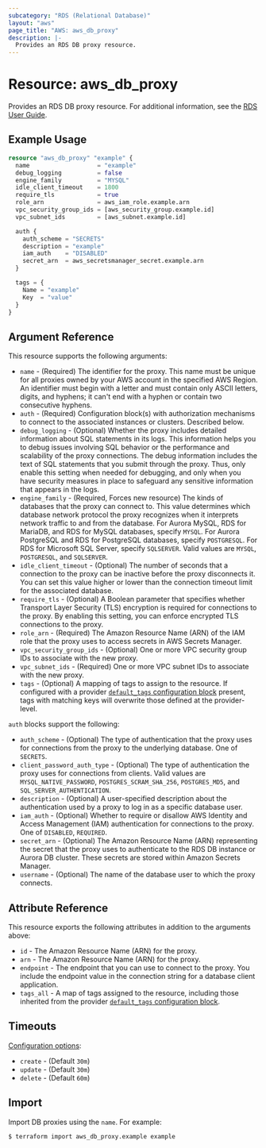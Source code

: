 ```yaml
---
subcategory: "RDS (Relational Database)"
layout: "aws"
page_title: "AWS: aws_db_proxy"
description: |-
  Provides an RDS DB proxy resource.
---
```


# Resource: aws_db_proxy

Provides an RDS DB proxy resource. For additional information, see the [RDS User Guide](https://docs.aws.amazon.com/AmazonRDS/latest/UserGuide/rds-proxy.html).

## Example Usage

```terraform
resource "aws_db_proxy" "example" {
  name                   = "example"
  debug_logging          = false
  engine_family          = "MYSQL"
  idle_client_timeout    = 1800
  require_tls            = true
  role_arn               = aws_iam_role.example.arn
  vpc_security_group_ids = [aws_security_group.example.id]
  vpc_subnet_ids         = [aws_subnet.example.id]

  auth {
    auth_scheme = "SECRETS"
    description = "example"
    iam_auth    = "DISABLED"
    secret_arn  = aws_secretsmanager_secret.example.arn
  }

  tags = {
    Name = "example"
    Key  = "value"
  }
}
```

## Argument Reference

This resource supports the following arguments:

* `name` - (Required) The identifier for the proxy. This name must be unique for all proxies owned by your AWS account in the specified AWS Region. An identifier must begin with a letter and must contain only ASCII letters, digits, and hyphens; it can't end with a hyphen or contain two consecutive hyphens.
* `auth` - (Required) Configuration block(s) with authorization mechanisms to connect to the associated instances or clusters. Described below.
* `debug_logging` - (Optional) Whether the proxy includes detailed information about SQL statements in its logs. This information helps you to debug issues involving SQL behavior or the performance and scalability of the proxy connections. The debug information includes the text of SQL statements that you submit through the proxy. Thus, only enable this setting when needed for debugging, and only when you have security measures in place to safeguard any sensitive information that appears in the logs.
* `engine_family` - (Required, Forces new resource) The kinds of databases that the proxy can connect to. This value determines which database network protocol the proxy recognizes when it interprets network traffic to and from the database. For Aurora MySQL, RDS for MariaDB, and RDS for MySQL databases, specify `MYSQL`. For Aurora PostgreSQL and RDS for PostgreSQL databases, specify `POSTGRESQL`. For RDS for Microsoft SQL Server, specify `SQLSERVER`. Valid values are `MYSQL`, `POSTGRESQL`, and `SQLSERVER`.
* `idle_client_timeout` - (Optional) The number of seconds that a connection to the proxy can be inactive before the proxy disconnects it. You can set this value higher or lower than the connection timeout limit for the associated database.
* `require_tls` - (Optional) A Boolean parameter that specifies whether Transport Layer Security (TLS) encryption is required for connections to the proxy. By enabling this setting, you can enforce encrypted TLS connections to the proxy.
* `role_arn` - (Required) The Amazon Resource Name (ARN) of the IAM role that the proxy uses to access secrets in AWS Secrets Manager.
* `vpc_security_group_ids` - (Optional) One or more VPC security group IDs to associate with the new proxy.
* `vpc_subnet_ids` - (Required) One or more VPC subnet IDs to associate with the new proxy.
* `tags` - (Optional) A mapping of tags to assign to the resource. If configured with a provider [`default_tags` configuration block](https://registry.terraform.io/providers/hashicorp/aws/latest/docs#default_tags-configuration-block) present, tags with matching keys will overwrite those defined at the provider-level.

`auth` blocks support the following:

* `auth_scheme` - (Optional) The type of authentication that the proxy uses for connections from the proxy to the underlying database. One of `SECRETS`.
* `client_password_auth_type` - (Optional) The type of authentication the proxy uses for connections from clients. Valid values are `MYSQL_NATIVE_PASSWORD`, `POSTGRES_SCRAM_SHA_256`, `POSTGRES_MD5`, and `SQL_SERVER_AUTHENTICATION`.
* `description` - (Optional) A user-specified description about the authentication used by a proxy to log in as a specific database user.
* `iam_auth` - (Optional) Whether to require or disallow AWS Identity and Access Management (IAM) authentication for connections to the proxy. One of `DISABLED`, `REQUIRED`.
* `secret_arn` - (Optional) The Amazon Resource Name (ARN) representing the secret that the proxy uses to authenticate to the RDS DB instance or Aurora DB cluster. These secrets are stored within Amazon Secrets Manager.
* `username` - (Optional) The name of the database user to which the proxy connects.

## Attribute Reference

This resource exports the following attributes in addition to the arguments above:

* `id` - The Amazon Resource Name (ARN) for the proxy.
* `arn` - The Amazon Resource Name (ARN) for the proxy.
* `endpoint` - The endpoint that you can use to connect to the proxy. You include the endpoint value in the connection string for a database client application.
* `tags_all` - A map of tags assigned to the resource, including those inherited from the provider [`default_tags` configuration block](https://registry.terraform.io/providers/hashicorp/aws/latest/docs#default_tags-configuration-block).

## Timeouts

[Configuration options](https://developer.hashicorp.com/terraform/language/resources/syntax#operation-timeouts):

- `create` - (Default `30m`)
- `update` - (Default `30m`)
- `delete` - (Default `60m`)

## Import

Import DB proxies using the `name`. For example:

```
$ terraform import aws_db_proxy.example example
```
